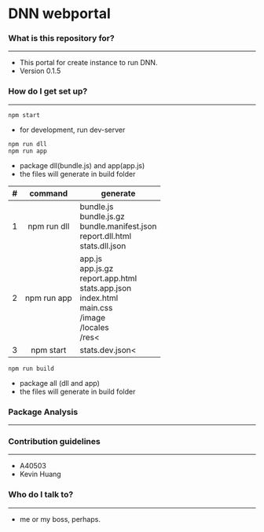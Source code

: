 # DNN webportal #



### What is this repository for? ###
------
* This portal for create instance to run DNN.
* Version 0.1.5

### How do I get set up? ###
------
```
npm start
```
* for development, run dev-server

```
npm run dll
npm run app
```
* package dll(bundle.js) and app(app.js)
* the files will generate in build folder

|#|command|generate|
| - |:---------:| ----------- |
| 1 |npm run dll|bundle.js<br/>bundle.js.gz<br/>bundle.manifest.json<br/>report.dll.html<br/>stats.dll.json<br/>|
| 2 |npm run app|app.js<br/>app.js.gz<br/>report.app.html<br/>stats.app.json<br/>index.html<br/>main.css<br/>/image<br/>/locales<br/>/res<|
| 3 |npm start  |stats.dev.json<|

```
npm run build
```
* package all (dll and app)
* the files will generate in build folder

### Package Analysis ###
------



### Contribution guidelines ###
------
* A40503
* Kevin Huang

### Who do I talk to? ###
------
* me or my boss, perhaps.